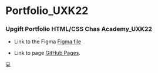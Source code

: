 # Portfolio_UXK22
### Upgift Portfolio HTML/CSS Chas Academy_UXK22

* Link to the Figma [Figma file](https://www.figma.com/file/sLXs6oSa9AzfK0rkxDdI7c/Lolita_Portfolio?node-id=0%3A1&t=vkQK0lgPWMbMcDyP-1)

* Link to page  [GitHub Pages](https://pages.github.com/).


:computer: 
